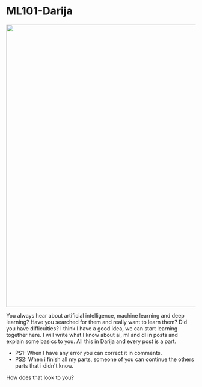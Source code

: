 # ML101-Darija
<p align="center">
  <img src="https://user-images.githubusercontent.com/44703725/55365894-d59b4200-54d5-11e9-8750-1e16795d81f2.jpg" width="750">
</p>
<p >You always hear about artificial intelligence, machine learning and deep learning? Have you searched for them and really want to learn them? Did you have difficulties? I think I have a good idea, we can start learning together here. I will write what I know about ai, ml and dl in posts and explain some basics to you. All this in Darija and every post is a part.
</p>
<ul>
<li>
PS1: When I have any error you can correct it in comments.
</li>
<li>
PS2: When i finish all my parts, someone of you can continue the others parts that i didn't know.
</li>
</ul>
<p >
How does that look to you?
</p>

